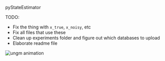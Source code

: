 pyStateEstimator

TODO:
- Fix the thing with `x_true`, `x_noisy`, etc
- Fix all files that use these
- Clean up experiments folder and figure out which databases to upload
- Elaborate readme file


![ungm animation](https://github.com/mpd37/pyStateEstimator/tree/finalise_code/Notebooks/ungm_animation.gif)
